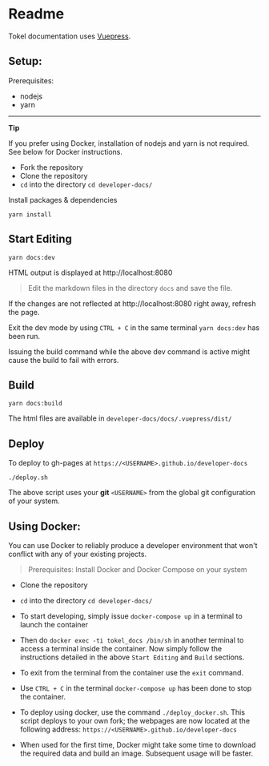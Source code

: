 # Readme

Tokel documentation uses [Vuepress](https://vuepress.vuejs.org/).

## Setup:

Prerequisites:

- nodejs
- yarn

---

**Tip**

If you prefer using Docker, installation of nodejs and yarn is not required. See below for Docker instructions.

- Fork the repository
- Clone the repository
- `cd` into the directory `cd developer-docs/`

Install packages & dependencies

```shell
yarn install
```

## Start Editing

```shell
yarn docs:dev
```

HTML output is displayed at http://localhost:8080

> Edit the markdown files in the directory `docs` and save the file.

If the changes are not reflected at http://localhost:8080 right away, refresh the page.

Exit the dev mode by using `CTRL + C` in the same terminal `yarn docs:dev` has been run.

Issuing the build command while the above dev command is active might cause the build to fail with errors.

## Build

```shell
yarn docs:build
```

The html files are available in `developer-docs/docs/.vuepress/dist/`

## Deploy

To deploy to gh-pages at `https://<USERNAME>.github.io/developer-docs`

```shell
./deploy.sh
```

The above script uses your **git** `<USERNAME>` from the global git configuration of your system.

## Using Docker:

You can use Docker to reliably produce a developer environment that won't conflict with any of your existing projects.

> Prerequisites: Install Docker and Docker Compose on your system

- Clone the repository
- `cd` into the directory `cd developer-docs/`

- To start developing, simply issue `docker-compose up` in a terminal to launch the container
- Then do `docker exec -ti tokel_docs /bin/sh` in another terminal to access a terminal inside the container. Now simply follow the instructions detailed in the above `Start Editing` and `Build` sections.
- To exit from the terminal from the container use the `exit` command.
- Use `CTRL + C` in the terminal `docker-compose up` has been done to stop the container.
- To deploy using docker, use the command `./deploy_docker.sh`. This script deploys to your own fork; the webpages are now located at the following address: `https://<USERNAME>.github.io/developer-docs`
- When used for the first time, Docker might take some time to download the required data and build an image. Subsequent usage will be faster.
